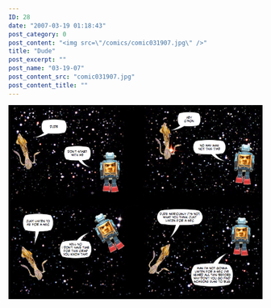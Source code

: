 ```yaml
---
ID: 28
date: "2007-03-19 01:18:43"
post_category: 0
post_content: "<img src=\"/comics/comic031907.jpg\" />"
title: "Dude"
post_excerpt: ""
post_name: "03-19-07"
post_content_src: "comic031907.jpg"
post_content_title: ""
---
```



[![](/comics-hi-res/comic031907.jpg)](/comics-hi-res/comic031907.jpg "")
